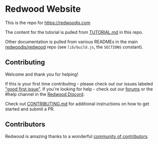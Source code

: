 # Redwood Website

This is the repo for https://redwoodjs.com

The content for the tutorial is pulled from [TUTORIAL.md](./TUTORIAL.md) in this repo.

Other documentation is pulled from various READMEs in the main [redwoodjs/redwood](https://github.com/redwoodjs/redwood) repo (see `lib/build.js`, the `SECTIONS` constant).

## Contributing

Welcome and thank you for helping!

If this is your first time contributing - please check out our issues labeled ["good first issue"](https://github.com/redwoodjs/redwoodjs.com/issues?q=is%3Aopen+is%3Aissue+label%3A%22good+first+issue%22). If you're looking for help - check out our [forums](https://community.redwoodjs.com/) or the #help channel in the [Redwood Discord](https://discord.gg/jjSYEQd).

Check out [CONTRIBUTING.md](./CONTRIBUTING.md) for additional instructions on how to get started and submit a PR.

## Contributors

Redwood is amazing thanks to a wonderful [community of contributors](https://github.com/redwoodjs/redwood/blob/main/README.md#contributors).